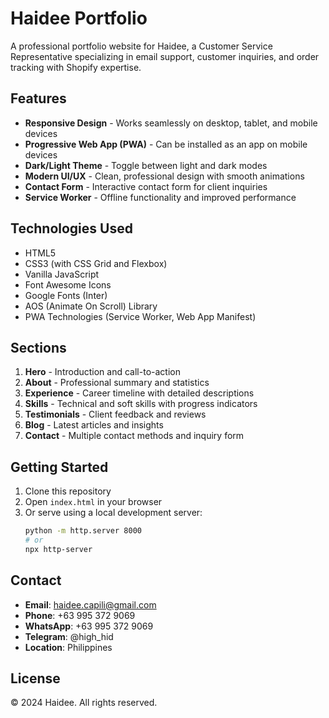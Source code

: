 # Haidee Portfolio

A professional portfolio website for Haidee, a Customer Service Representative specializing in email support, customer inquiries, and order tracking with Shopify expertise.

## Features

- **Responsive Design** - Works seamlessly on desktop, tablet, and mobile devices
- **Progressive Web App (PWA)** - Can be installed as an app on mobile devices
- **Dark/Light Theme** - Toggle between light and dark modes
- **Modern UI/UX** - Clean, professional design with smooth animations
- **Contact Form** - Interactive contact form for client inquiries
- **Service Worker** - Offline functionality and improved performance

## Technologies Used

- HTML5
- CSS3 (with CSS Grid and Flexbox)
- Vanilla JavaScript
- Font Awesome Icons
- Google Fonts (Inter)
- AOS (Animate On Scroll) Library
- PWA Technologies (Service Worker, Web App Manifest)

## Sections

1. **Hero** - Introduction and call-to-action
2. **About** - Professional summary and statistics
3. **Experience** - Career timeline with detailed descriptions
4. **Skills** - Technical and soft skills with progress indicators
5. **Testimonials** - Client feedback and reviews
6. **Blog** - Latest articles and insights
7. **Contact** - Multiple contact methods and inquiry form

## Getting Started

1. Clone this repository
2. Open `index.html` in your browser
3. Or serve using a local development server:
   ```bash
   python -m http.server 8000
   # or
   npx http-server
   ```

## Contact

- **Email**: haidee.capili@gmail.com
- **Phone**: +63 995 372 9069
- **WhatsApp**: +63 995 372 9069
- **Telegram**: @high_hid
- **Location**: Philippines

## License

© 2024 Haidee. All rights reserved.

